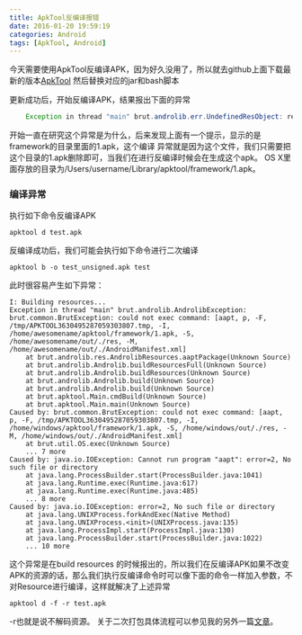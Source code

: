 ```yaml
---
title: ApkTool反编译报错
date: 2016-01-20 19:59:19
categories: Android
tags: [ApkTool, Android]
---
```

今天需要使用ApkTool反编译APK，因为好久没用了，所以就去github上面下载最新的版本[ApkTool]
然后替换对应的jar和bash脚本

<!--more-->

更新成功后，开始反编译APK，结果报出下面的异常
```java
    Exception in thread "main" brut.androlib.err.UndefinedResObject: resource spec: 0x01010490
```
开始一直在研究这个异常是为什么，后来发现上面有一个提示，显示的是framework的目录里面的1.apk，这个编译
异常就是因为这个文件，我们只需要把这个目录的1.apk删除即可，当我们在进行反编译时候会在生成这个apk。
OS X里面存放的目录为/Users/username/Library/apktool/framework/1.apk。

### 编译异常
执行如下命令反编译APK
```
apktool d test.apk
```
反编译成功后，我们可能会执行如下命令进行二次编译
```
apktool b -o test_unsigned.apk test
```
此时很容易产生如下异常：
```
I: Building resources...
Exception in thread "main" brut.androlib.AndrolibException: brut.common.BrutException: could not exec command: [aapt, p, -F, /tmp/APKTOOL3630495287059303807.tmp, -I, /home/awesomename/apktool/framework/1.apk, -S, /home/awesomename/out/./res, -M, /home/awesomename/out/./AndroidManifest.xml]
    at brut.androlib.res.AndrolibResources.aaptPackage(Unknown Source)
    at brut.androlib.Androlib.buildResourcesFull(Unknown Source)
    at brut.androlib.Androlib.buildResources(Unknown Source)
    at brut.androlib.Androlib.build(Unknown Source)
    at brut.androlib.Androlib.build(Unknown Source)
    at brut.apktool.Main.cmdBuild(Unknown Source)
    at brut.apktool.Main.main(Unknown Source)
Caused by: brut.common.BrutException: could not exec command: [aapt, p, -F, /tmp/APKTOOL3630495287059303807.tmp, -I, /home/windows/apktool/framework/1.apk, -S, /home/windows/out/./res, -M, /home/windows/out/./AndroidManifest.xml]
    at brut.util.OS.exec(Unknown Source)
    ... 7 more
Caused by: java.io.IOException: Cannot run program "aapt": error=2, No such file or directory
    at java.lang.ProcessBuilder.start(ProcessBuilder.java:1041)
    at java.lang.Runtime.exec(Runtime.java:617)
    at java.lang.Runtime.exec(Runtime.java:485)
    ... 8 more
Caused by: java.io.IOException: error=2, No such file or directory
    at java.lang.UNIXProcess.forkAndExec(Native Method)
    at java.lang.UNIXProcess.<init>(UNIXProcess.java:135)
    at java.lang.ProcessImpl.start(ProcessImpl.java:130)
    at java.lang.ProcessBuilder.start(ProcessBuilder.java:1022)
    ... 10 more
```
这个异常是在build resources 的时候报出的，所以我们在反编译APK如果不改变APK的资源的话，那么我们执行反编译命令时可以像下面的命令一样加入参数，不对Resource进行编译，这样就解决了上述异常
```
apktool d -f -r test.apk
```
-r也就是说不解码资源。
关于二次打包具体流程可以参见我的另外一篇[文章]。

[文章]: http://wangchao.im/2016/01/20/android-secondary-build/
[ApkTool]: https://github.com/iBotPeaches/Apktool
